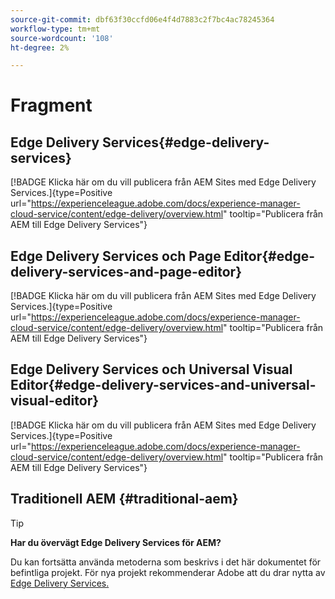 ```yaml
---
source-git-commit: dbf63f30ccfd06e4f4d7883c2f7bc4ac78245364
workflow-type: tm+mt
source-wordcount: '108'
ht-degree: 2%

---
```

# Fragment

## Edge Delivery Services{#edge-delivery-services}

[!BADGE Klicka här om du vill publicera från AEM Sites med Edge Delivery Services.]{type=Positive url="https://experienceleague.adobe.com/docs/experience-manager-cloud-service/content/edge-delivery/overview.html" tooltip="Publicera från AEM till Edge Delivery Services"}

## Edge Delivery Services och Page Editor{#edge-delivery-services-and-page-editor}

[!BADGE Klicka här om du vill publicera från AEM Sites med Edge Delivery Services.]{type=Positive url="https://experienceleague.adobe.com/docs/experience-manager-cloud-service/content/edge-delivery/overview.html" tooltip="Publicera från AEM till Edge Delivery Services"}

## Edge Delivery Services och Universal Visual Editor{#edge-delivery-services-and-universal-visual-editor}

[!BADGE Klicka här om du vill publicera från AEM Sites med Edge Delivery Services.]{type=Positive url="https://experienceleague.adobe.com/docs/experience-manager-cloud-service/content/edge-delivery/overview.html" tooltip="Publicera från AEM till Edge Delivery Services"}

## Traditionell AEM {#traditional-aem}

>[!TIP]
>
>**Har du övervägt Edge Delivery Services för AEM?**
>
>Du kan fortsätta använda metoderna som beskrivs i det här dokumentet för befintliga projekt. För nya projekt rekommenderar Adobe att du drar nytta av [Edge Delivery Services.](https://experienceleague.adobe.com/en/docs/experience-manager-cloud-service/content/edge-delivery/overview)
